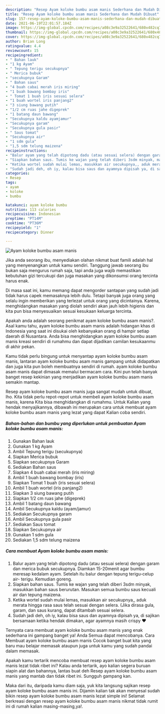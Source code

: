 ```yaml
---
description: "Resep Ayam koloke bumbu asam manis Sederhana dan Mudah Dibuat"
title: "Resep Ayam koloke bumbu asam manis Sederhana dan Mudah Dibuat"
slug: 157-resep-ayam-koloke-bumbu-asam-manis-sederhana-dan-mudah-dibuat
date: 2021-06-19T22:01:57.184Z
image: https://img-global.cpcdn.com/recipes/a08c3e9a32522641/680x482cq70/ayam-koloke-bumbu-asam-manis-foto-resep-utama.jpg
thumbnail: https://img-global.cpcdn.com/recipes/a08c3e9a32522641/680x482cq70/ayam-koloke-bumbu-asam-manis-foto-resep-utama.jpg
cover: https://img-global.cpcdn.com/recipes/a08c3e9a32522641/680x482cq70/ayam-koloke-bumbu-asam-manis-foto-resep-utama.jpg
author: Brian Long
ratingvalue: 4.4
reviewcount: 15
recipeingredient:
- " Bahan lauk"
- "1 kg Ayam"
- " Tepung terigu secukupnya"
- " Merica bubuk"
- "secukupnya Garam"
- " Bahan saus"
- "4 buah cabai merah iris miring"
- "1 buah bawang bombay iris"
- " Tomat 1 buah iris sesuai selera"
- "1 buah wortel iris panjang2"
- "3 siung bawang putih"
- "1/2 cm ruas jahe digeprek"
- "1 batang daun bawang"
- "Secukupnya kaldu ayamjamur"
- "Secukupnya garam"
- "Secukupnya gula pasir"
- " Saus tomat"
- "Secukupnya air"
- "1 sdm gula"
- "1,5 sdm telung maizena"
recipeinstructions:
- "Balur ayam yang telah dipotong dadu (atau sesuai selera) dengan garam dan merica bubuk secukupnya. Diamkan 15-20menit agar bumbu meresap kedalam ayam. Setelah itu balur dengan tepung terigu-celup air- terigu. Kemudian goreng."
- "Siapkan bahan saus. Tumis ke wajan yang telah diberi 3sdm minyak, masukkan bahan saus berurutan. Masukan semua bumbu saus kecuali air dan tepung maizena."
- "Ketika wortel sudah mulai lemas, masukkan air secukupnya,, aduk merata hingga rasa saus telah sesuai dengan selera. (Jika dirasa gula, garam, dan saus kurang, dapat ditambah sesuai selera."
- "Sudah jadi deh, oh iy, kalau bisa saus dan ayamnya dipisah ya, di sajikan bersamaan ketika hendak dimakan, agar ayamnya masih crispy ❤️"
categories:
- Resep
tags:
- ayam
- koloke
- bumbu

katakunci: ayam koloke bumbu 
nutrition: 113 calories
recipecuisine: Indonesian
preptime: "PT14M"
cooktime: "PT36M"
recipeyield: "1"
recipecategory: Dinner

---
```



![Ayam koloke bumbu asam manis](https://img-global.cpcdn.com/recipes/a08c3e9a32522641/680x482cq70/ayam-koloke-bumbu-asam-manis-foto-resep-utama.jpg)

Jika anda seorang ibu, menyediakan olahan nikmat buat famili adalah hal yang menyenangkan untuk kamu sendiri. Tanggung jawab seorang ibu bukan saja mengurus rumah saja, tapi anda juga wajib memastikan kebutuhan gizi tercukupi dan juga masakan yang dikonsumsi orang tercinta harus enak.

Di masa  saat ini, kamu memang dapat mengorder santapan yang sudah jadi tidak harus capek memasaknya lebih dulu. Tetapi banyak juga orang yang selalu ingin memberikan yang terlezat untuk orang yang dicintainya. Karena, menghidangkan masakan yang diolah sendiri akan jauh lebih higienis dan kita pun bisa menyesuaikan sesuai kesukaan keluarga tercinta. 



Apakah anda adalah seorang penikmat ayam koloke bumbu asam manis?. Asal kamu tahu, ayam koloke bumbu asam manis adalah hidangan khas di Indonesia yang saat ini disukai oleh kebanyakan orang di hampir setiap daerah di Nusantara. Anda bisa menghidangkan ayam koloke bumbu asam manis kreasi sendiri di rumahmu dan dapat dijadikan camilan kesukaanmu di akhir pekan.

Kamu tidak perlu bingung untuk menyantap ayam koloke bumbu asam manis, lantaran ayam koloke bumbu asam manis gampang untuk didapatkan dan juga kita pun boleh membuatnya sendiri di rumah. ayam koloke bumbu asam manis dapat dimasak memalui bermacam cara. Kini pun telah banyak banget resep kekinian yang menjadikan ayam koloke bumbu asam manis semakin mantap.

Resep ayam koloke bumbu asam manis juga sangat mudah untuk dibuat, lho. Kita tidak perlu repot-repot untuk membeli ayam koloke bumbu asam manis, karena Kita bisa menghidangkan di rumahmu. Untuk Kalian yang hendak menyajikannya, dibawah ini merupakan cara untuk membuat ayam koloke bumbu asam manis yang lezat yang dapat Kalian coba sendiri.

<!--inarticleads1-->

##### Bahan-bahan dan bumbu yang diperlukan untuk pembuatan Ayam koloke bumbu asam manis:

1. Gunakan  Bahan lauk
1. Gunakan 1 kg Ayam
1. Ambil  Tepung terigu (secukupnya)
1. Siapkan  Merica bubuk
1. Siapkan secukupnya Garam
1. Sediakan  Bahan saus
1. Siapkan 4 buah cabai merah (iris miring)
1. Ambil 1 buah bawang bombay (iris)
1. Siapkan  Tomat 1 buah (iris sesuai selera)
1. Ambil 1 buah wortel (iris panjang2)
1. Siapkan 3 siung bawang putih
1. Siapkan 1/2 cm ruas jahe (digeprek)
1. Ambil 1 batang daun bawang
1. Ambil Secukupnya kaldu (ayam/jamur)
1. Sediakan Secukupnya garam
1. Ambil Secukupnya gula pasir
1. Sediakan  Saus tomat
1. Siapkan Secukupnya air
1. Gunakan 1 sdm gula
1. Sediakan 1,5 sdm telung maizena




<!--inarticleads2-->

##### Cara membuat Ayam koloke bumbu asam manis:

1. Balur ayam yang telah dipotong dadu (atau sesuai selera) dengan garam dan merica bubuk secukupnya. Diamkan 15-20menit agar bumbu meresap kedalam ayam. Setelah itu balur dengan tepung terigu-celup air- terigu. Kemudian goreng.
1. Siapkan bahan saus. Tumis ke wajan yang telah diberi 3sdm minyak, masukkan bahan saus berurutan. Masukan semua bumbu saus kecuali air dan tepung maizena.
1. Ketika wortel sudah mulai lemas, masukkan air secukupnya,, aduk merata hingga rasa saus telah sesuai dengan selera. (Jika dirasa gula, garam, dan saus kurang, dapat ditambah sesuai selera.
1. Sudah jadi deh, oh iy, kalau bisa saus dan ayamnya dipisah ya, di sajikan bersamaan ketika hendak dimakan, agar ayamnya masih crispy ❤️




Ternyata cara membuat ayam koloke bumbu asam manis yang enak sederhana ini gampang banget ya! Anda Semua dapat mencobanya. Cara Membuat ayam koloke bumbu asam manis Cocok banget buat kita yang baru mau belajar memasak ataupun juga untuk kamu yang sudah pandai dalam memasak.

Apakah kamu tertarik mencoba membuat resep ayam koloke bumbu asam manis lezat tidak ribet ini? Kalau anda tertarik, ayo kalian segera buruan siapin alat dan bahannya, lantas buat deh Resep ayam koloke bumbu asam manis yang mantab dan tidak ribet ini. Sungguh gampang kan. 

Maka dari itu, daripada kamu diam saja, yuk kita langsung sajikan resep ayam koloke bumbu asam manis ini. Dijamin kalian tak akan menyesal sudah bikin resep ayam koloke bumbu asam manis lezat simple ini! Selamat berkreasi dengan resep ayam koloke bumbu asam manis nikmat tidak rumit ini di rumah kalian masing-masing,ya!.

